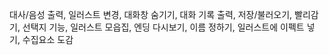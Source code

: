 대사/음성 출력, 일러스트 변경, 대화창 숨기기, 대화 기록 출력, 저장/불러오기, 빨리감기, 선택지 기능, 일러스트 모읍집, 엔딩 다시보기, 이름 정하기, 일러스트에 이펙트 넣기, 수집요소 도감